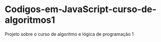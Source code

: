 # Codigos-em-JavaScript-curso-de-algoritmos1
Projeto sobre o curso de algoritmo e lógica de programação 1
